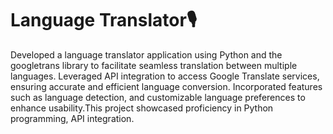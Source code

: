 # Language Translator🎙️

Developed a language translator application using Python and the googletrans library to facilitate seamless translation between multiple languages. Leveraged API integration to access Google Translate services, ensuring accurate and efficient language conversion. Incorporated features such as language detection, and customizable language preferences to enhance usability.This project showcased proficiency in Python programming, API integration.
